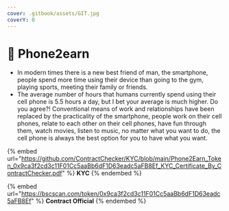 ```yaml
---
cover: .gitbook/assets/GIT.jpg
coverY: 0
---
```


# 📱 Phone2earn

* In modern times there is a new best friend of man, the smartphone, people spend more time using their device than going to the gym, playing sports, meeting their family or friends.
* The average number of hours that humans currently spend using their cell phone is 5.5 hours a day, but I bet your average is much higher. Do you agree?! Conventional means of work and relationships have been replaced by the practicality of the smartphone, people work on their cell phones, relate to each other on their cell phones, have fun through them, watch movies, listen to music, no matter what you want to do, the cell phone is always the best option for you to have what you want.

{% embed url="https://github.com/ContractChecker/KYC/blob/main/Phone2Earn_Token_0x9ca3f2cd3c11F01Cc5aaBb6dF1D63eadc5aFB8Ef_KYC_Certificate_By_ContractChecker.pdf" %}
**KYC**
{% endembed %}

{% embed url="https://bscscan.com/token/0x9ca3f2cd3c11F01Cc5aaBb6dF1D63eadc5aFB8Ef" %}
**Contract Official**
{% endembed %}

